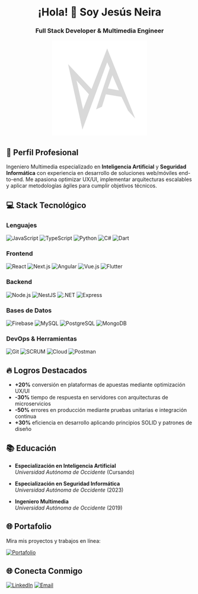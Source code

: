 <div align="center">
  
# ¡Hola! 👋 Soy Jesús Neira 
### Full Stack Developer & Multimedia Engineer

![Tu Logo](assets/logo.svg)

</div>

## 🚀 Perfil Profesional

Ingeniero Multimedia especializado en **Inteligencia Artificial** y **Seguridad Informática** con experiencia en desarrollo de soluciones web/móviles end-to-end. Me apasiona optimizar UX/UI, implementar arquitecturas escalables y aplicar metodologías ágiles para cumplir objetivos técnicos.

## 💻 Stack Tecnológico

### Lenguajes

![JavaScript](https://img.shields.io/badge/-JavaScript-F7DF1E?logo=javascript&logoColor=black)
![TypeScript](https://img.shields.io/badge/-TypeScript-3178C6?logo=typescript&logoColor=white)
![Python](https://img.shields.io/badge/-Python-3776AB?logo=python&logoColor=white)
![C#](https://img.shields.io/badge/-C%23-239120?logo=c-sharp&logoColor=white)
![Dart](https://img.shields.io/badge/-Dart-0175C2?logo=dart&logoColor=white)

### Frontend

![React](https://img.shields.io/badge/-React-61DAFB?logo=react&logoColor=black)
![Next.js](https://img.shields.io/badge/-Next.js-000000?logo=next.js)
![Angular](https://img.shields.io/badge/-Angular-DD0031?logo=angular)
![Vue.js](https://img.shields.io/badge/-Vue.js-4FC08D?logo=vue.js&logoColor=white)
![Flutter](https://img.shields.io/badge/-Flutter-02569B?logo=flutter)

### Backend

![Node.js](https://img.shields.io/badge/-Node.js-339933?logo=node.js&logoColor=white)
![NestJS](https://img.shields.io/badge/-NestJS-E0234E?logo=nestjs)
![.NET](https://img.shields.io/badge/-.NET-512BD4?logo=.net)
![Express](https://img.shields.io/badge/-Express-000000?logo=express)

### Bases de Datos

![Firebase](https://img.shields.io/badge/-Firebase-FFCA28?logo=firebase&logoColor=black)
![MySQL](https://img.shields.io/badge/-MySQL-4479A1?logo=mysql&logoColor=white)
![PostgreSQL](https://img.shields.io/badge/-PostgreSQL-4169E1?logo=postgresql)
![MongoDB](https://img.shields.io/badge/-MongoDB-47A248?logo=mongodb&logoColor=white)

### DevOps & Herramientas

![Git](https://img.shields.io/badge/-Git-F05032?logo=git&logoColor=white)
![SCRUM](https://img.shields.io/badge/-SCRUM-6DB33F?logo=scrumalliance)
![Cloud](https://img.shields.io/badge/-Cloud%20Computing-FF9900?logo=amazonaws)
![Postman](https://img.shields.io/badge/-Postman-FF6C37?logo=postman)

## 🔥 Logros Destacados

- **+20%** conversión en plataformas de apuestas mediante optimización UX/UI
- **-30%** tiempo de respuesta en servidores con arquitecturas de microservicios
- **-50%** errores en producción mediante pruebas unitarias e integración continua
- **+30%** eficiencia en desarrollo aplicando principios SOLID y patrones de diseño

## 📚 Educación

- **Especialización en Inteligencia Artificial**  
  _Universidad Autónoma de Occidente_ (Cursando)

- **Especialización en Seguridad Informática**  
  _Universidad Autónoma de Occidente_ (2023)

- **Ingeniero Multimedia**  
  _Universidad Autónoma de Occidente_ (2019)
  
## 🌐 Portafolio
Mira mis proyectos y trabajos en línea:  

[![Portafolio](https://img.shields.io/badge/Portfolio-Visitar-blue?style=for-the-badge&logo=firefox)](https://danielneira-developer.vercel.app/)

## 🌐 Conecta Conmigo

[![LinkedIn](https://img.shields.io/badge/LinkedIn-jesus--daniel--neira--lara--fullstackdeveloper-0A66C2?logo=linkedin)](https://www.linkedin.com/in/jesus-daniel-neira-lara-fullstackdeveloper/)
[![Email](https://img.shields.io/badge/Email-jdnl95%40gmail.com-D14836?logo=gmail)](mailto:jdnl95@gmail.com)
